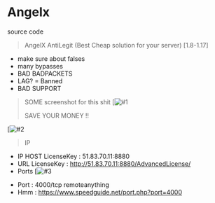 # Angelx
source code
> AngelX AntiLegit (Best Cheap solution for your server) [1.8-1.17] 
- make sure about falses
- many bypasses
- BAD BADPACKETS
- LAG? = Banned
- BAD SUPPORT
> SOME screenshot for this shit
[![#1](https://cdn.discordapp.com/attachments/996558083008508014/1077022731352166521/image.png)
>
> SAVE YOUR MONEY !!
> 
[![#2](https://cdn.discordapp.com/attachments/996558083008508014/1077210870842675261/image.png)
>
> IP 
- IP HOST LicenseKey : 51.83.70.11:8880
- URL LicenseKey : http://51.83.70.11:8880/AdvancedLicense/
- Ports
[![#3](https://cdn.discordapp.com/attachments/996558083008508014/1077215411734585414/image.png)
>
- Port : 4000/tcp remoteanything
- Hmm : https://www.speedguide.net/port.php?port=4000

